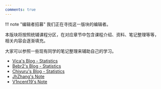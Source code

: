 ```yaml
---
comments: true
---
```


!!! note "编辑者招募"
    我们正在寻找这一版块的编辑者。

本版块将按照统辅课程分区，在对应章节中包含课程介绍、资料、笔记整理等等，相关内容会逐渐填充。

大家可以参照一些现有同学的笔记整理来辅助自己的学习。

-   [Vica's Blog - Statistics](https://blog.vicayang.cc/tags/statistics/)
-   [Bebr2's Blog - Statistics](https://bebr2.com/tags/%E7%BB%9F%E8%AE%A1/)
-   [Chiyuru's Blog - Statistics](https://chiyuru.github.io/tags/%E7%BB%9F%E8%AE%A1/)
-   [JhZhang's Note](https://www.zhihu.com/column/c_1332050772843511808)
-   [V1ncent19's Note](https://v1ncent19.github.io/SummaryNotes/)